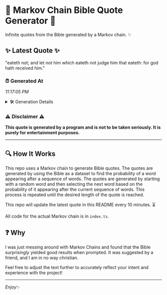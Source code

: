 # 📖 Markov Chain Bible Quote Generator 📖

Infinite quotes from the Bible generated by a Markov chain. ✨

## ✨ Latest Quote ✨
"eateth not; and let not him which eateth not judge him that eateth: for god hath received him."

### ⏰ Generated At
*11:17:05 PM*

<details>
    <summary>🛠️ Generation Details</summary>
    <p>
        <strong>🌱 Seed:</strong> eateth<br>
        <strong>🔄 Iterations:</strong> 17<br>
        <strong>📜 Context History:</strong><br>[ eateth ]: not;<br>[ eateth, not; ]: and<br>[ eateth, not;, and ]: let<br>[ eateth, not;, and, let ]: not<br>[ eateth, not;, and, let, not ]: him<br>[ eateth, not;, and, let, not, him ]: which<br>[ not;, and, let, not, him, which ]: eateth<br>[ and, let, not, him, which, eateth ]: not<br>[ let, not, him, which, eateth, not ]: judge<br>[ not, him, which, eateth, not, judge ]: him<br>[ him, which, eateth, not, judge, him ]: that<br>[ which, eateth, not, judge, him, that ]: eateth:<br>[ eateth, not, judge, him, that, eateth: ]: for<br>[ not, judge, him, that, eateth:, for ]: god<br>[ judge, him, that, eateth:, for, god ]: hath<br>[ him, that, eateth:, for, god, hath ]: received<br>[ that, eateth:, for, god, hath, received ]: him.<br>
    </p>
</details>

### ⚠️ Disclaimer ⚠️
**This quote is generated by a program and is not to be taken seriously. It is purely for entertainment purposes.**

---

## 🔍 How It Works

This repo uses a Markov chain to generate Bible quotes. The quotes are generated by using the Bible as a dataset to find the probability of a word appearing after a sequence of words. The quotes are generated by starting with a random word and then selecting the next word based on the probability of it appearing after the current sequence of words. This process is repeated until the desired length of the quote is reached.

This repo will update the latest quote in this README every 10 minutes. ⏳

All code for the actual Markov chain is in `index.ts`.

## ❓ Why

I was just messing around with Markov Chains and found that the Bible surprisingly yielded good results when prompted. 
It was suggested by a friend, and I am in no way christian.

Feel free to adjust the text further to accurately reflect your intent and experience with the project!

---

*Enjoy*✨
